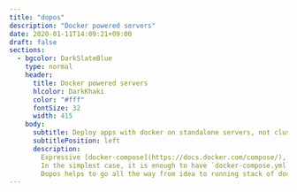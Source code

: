 ```yaml
---
title: "dopos"
description: "Docker powered servers"
date: 2020-01-11T14:09:21+09:00
draft: false
sections:
  - bgcolor: DarkSlateBlue
    type: normal
    header:
      title: Docker powered servers
      hlcolor: DarkKhaki
      color: "#fff"
      fontSize: 32
      width: 415
    body:
      subtitle: Deploy apps with docker on standalone servers, not clusters.
      subtitlePosition: left
      description: 
        Expressive [docker-compose](https://docs.docker.com/compose/), great [docker]() and awesome open source applications hosted on [github]() gives ability to get CI/CD systems very easy.
        In the simplest case, it is enough to have `docker-compose.yml` and run `docker-compose up` command. But sometimes reality is slightly harder.
        Dopos helps to go all the way from idea to running stack of docker containers with help of [make]() and our project <a href="/dcape">DCAPE</a>.
---
```

